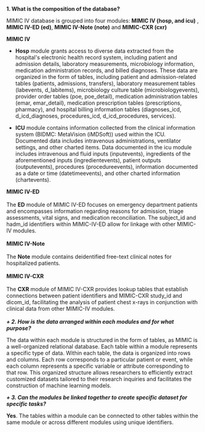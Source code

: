 **1. What is the composition of the database?**

MIMIC IV database is grouped into four modules: **MIMIC IV (hosp, and icu)** , **MIMIC IV-ED (ed)**, **MIMIC IV-Note (note)** and **MIMIC-CXR (cxr)**

**MIMIC IV**

+  **Hosp** module grants access to diverse data extracted from the hospital's electronic health record system, including patient and admission details, laboratory measurements, microbiology information, medication administration records, and billed diagnoses. These data are organized in the form of tables, including patient and admission-related tables (patients, admissions, transfers), laboratory measurement tables (labevents, d_labitems), microbiology culture table (microbiologyevents), provider order tables (poe, poe_detail), medication administration tables (emar, emar_detail), medication prescription tables (prescriptions, pharmacy), and hospital billing information tables (diagnoses_icd, d_icd_diagnoses, procedures_icd, d_icd_procedures, services).

+  **ICU** module contains information collected from the clinical information system (BIDMC: MetaVision (iMDSoft)) used within the ICU. Documented data includes intravenous administrations, ventilator settings, and other charted items. Data documented in the icu module includes intravenous and fluid inputs (inputevents), ingredients of the aforementioned inputs (ingredientevents), patient outputs (outputevents), procedures (procedureevents), information documented as a date or time (datetimeevents), and other charted information (chartevents).

**MIMIC IV-ED**\
\
The **ED** module of MIMIC IV-ED focuses on emergency department patients and encompasses information regarding reasons for admission, triage assessments, vital signs, and medication reconciliation. The subject_id and hadm_id identifiers within MIMIC-IV-ED allow for linkage with other MIMIC-IV modules.\
\
**MIMIC IV-Note**\
\
The **Note** module contains deidentified free-text clinical notes for hospitalized patients.\
\
**MIMIC IV-CXR**\
\
The **CXR** module of MIMIC IV-CXR provides lookup tables that establish connections between patient identifiers and MIMIC-CXR study_id and dicom_id, facilitating the analysis of patient chest x-rays in conjunction with clinical data from other MIMIC-IV modules.    \
\
**_+ 2. How is the data arranged within each modules and for what purpose?_**

The data within each module is structured in the form of tables, as MIMIC is a well-organized relational database. Each table within a module represents a specific type of data. Within each table, the data is organized into rows and columns. Each row corresponds to a particular patient or event, while each column represents a specific variable or attribute corresponding to that row. This organized structure allows researchers to efficiently extract customized datasets tailored to their research inquiries and facilitates the construction of machine learning models.

**_+ 3. Can the modules be linked together to create specific dataset for specific tasks?_**

**Yes**. The tables within a module can be connected to other tables within the same module or across different modules using unique identifiers.
